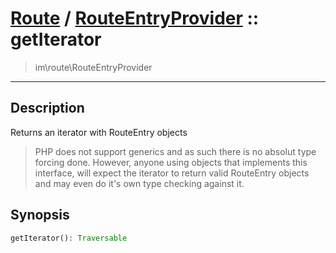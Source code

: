 # [Route](route.md) / [RouteEntryProvider](route-RouteEntryProvider.md) :: getIterator
 > im\route\RouteEntryProvider
____

## Description
Returns an iterator with RouteEntry objects

 > PHP does not support generics and as such there is no absolut type forcing done. However, anyone using objects that implements this interface, will expect the iterator to return valid RouteEntry objects and may even do it's own type checking against it.  

## Synopsis
```php
getIterator(): Traversable
```
